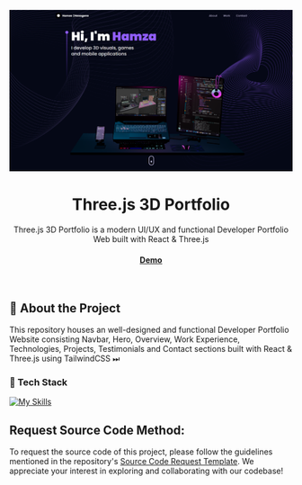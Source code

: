 <a name="readme-top"></a>
<div align="center">

  ![Project Banner](images/image.png)

  <h1>Three.js 3D Portfolio</h1>
  
  <p>
    Three.js 3D Portfolio is a modern UI/UX and functional Developer Portfolio Web built with React & Three.js
  </p>


   
 <h4>
    <a href="https://hmmza-portfolio.vercel.app/">Demo</a>
  </h4>
</div>

<br />

## :star2: About the Project

This repository houses an well-designed and functional Developer Portfolio Website consisting Navbar, Hero, Overview, Work Experience, Technologies, Projects, Testimonials and Contact sections built with React & Three.js using TailwindCSS ⏭

<!-- TechStack -->
### :space_invader: Tech Stack

[![My Skills](https://skillicons.dev/icons?i=js,react,tailwind,threejs,blender)](https://skillicons.dev)


## Request Source Code Method:

To request the source code of this project, please follow the guidelines mentioned in the repository's [Source Code Request Template](https://github.com/Hmmza-tariq/Portfolio-request/issues/new/choose). We appreciate your interest in exploring and collaborating with our codebase!

